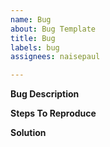 ```yaml
---
name: Bug
about: Bug Template
title: Bug
labels: bug
assignees: naisepaul

---
```


**Bug Description**


**Steps To Reproduce**


**Solution**
